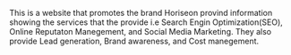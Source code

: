 This is a website that promotes the brand Horiseon provind information showing the services that the provide i.e Search Engin Optimization(SEO), Online Reputaton Manegement, and Social Media Marketing. They also provide Lead generation, Brand awareness, and Cost manegement.